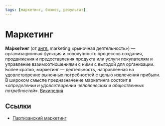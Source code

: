 ```yaml
---
tags: [маркетинг, бизнес, результат]
---
```

# Маркетинг

**Ма́рке́тинг** (от [англ.](https://ru.wikipedia.org/wiki/%D0%90%D0%BD%D0%B3%D0%BB%D0%B8%D0%B9%D1%81%D0%BA%D0%B8%D0%B9_%D1%8F%D0%B7%D1%8B%D0%BA "Английский язык") marketing «рыночная деятельность») — организационная функция и совокупность процессов создания, продвижения и предоставления продукта или услуги покупателям и управление взаимоотношениями с ними с выгодой для организации. Более кратко, маркетинг — деятельность, направленная на удовлетворение рыночных потребностей с целью извлечения прибыли. В широком смысле предназначение маркетинга состоит в «_определении и удовлетворении человеческих и общественных потребностей_». [Википедия](https://ru.wikipedia.org/wiki/%D0%9C%D0%B0%D1%80%D0%BA%D0%B5%D1%82%D0%B8%D0%BD%D0%B3)

## Ссылки

* [Партизанский маркетинг](Партизанский%20маркетинг.md)
